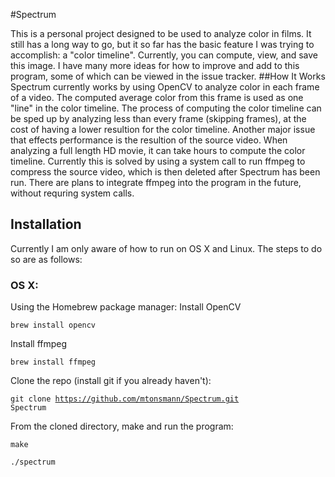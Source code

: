 #Spectrum
<body>This is a personal project designed to be used to analyze color in films. It still has a long way to go, but it so far has the basic feature I was trying to accomplish: a "color timeline". Currently, you can compute, view, and save this image. I have many more ideas for how to improve and add to this program, some of which can be viewed in the issue tracker.</body>
##How It Works
<body>Spectrum currently works by using OpenCV to analyze color in each frame of a video. The computed average color from this frame is used as one "line" in the color timeline. The process of computing the color timeline can be sped up by analyzing less than every frame (skipping frames), at the cost of having a lower resultion for the color timeline.</body>


<body>Another major issue that effects performance is the resultion of the source video. When analyzing a full length HD movie, it can take hours to compute the color timeline. Currently this is solved by using a system call to run ffmpeg to compress the source video, which is then deleted after Spectrum has been run. There are plans to integrate ffmpeg into the program in the future, without requring system calls.</body>

## Installation

<body>Currently I am only aware of how to run on OS X and Linux. The steps to do so are as follows: </body>

### OS X:
<body>Using the Homebrew package manager: </body>
<body>Install OpenCV

<code>brew install opencv </code>

Install ffmpeg

<code>brew install ffmpeg </code>

Clone the repo (install git if you already haven't):

<code>git clone https://github.com/mtonsmann/Spectrum.git Spectrum</code>

From the cloned directory, make and run the program:

<code>make</code>

<code>./spectrum</code>
